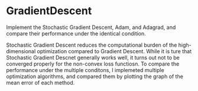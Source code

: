 # GradientDescent
Implement the Stochastic Gradient Descent, Adam, and Adagrad, and compare their performance under the identical condition.

Stochastic Gradient Descent reduces the computational burden of the high-dimensional optimization compared to Gradient Descent.
While it is ture that Stochastic Gradient Descnet generally works well, it turns out not to be converged properly for the non-convex
loss functiosn. To compare the performance under the multiple conditons, I implemeted multiple optimization algorithms, and compared
them by plotting the graph of the mean error of each method.
